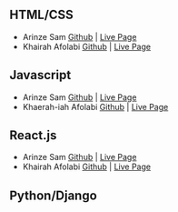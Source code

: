 ## HTML/CSS
* Arinze Sam [Github](https://github.com/Samuel-code00) | [Live Page](https://samuel-code00.github.io/)
* Khairah Afolabi [Github](https://github.com/khaerah) | [Live Page](https://khaerah.github.io/desert-island/)


## Javascript
* Arinze Sam [Github](https://github.com/Samuel-code00) | [Live Page](https://samuel-code00.github.io/randomprofile/)
* Khaerah-iah Afolabi [Github](https://github.com/khaerah) | [Live Page](https://khaerah.github.io/sm-profile/)

## React.js
* Arinze Sam [Github](https://github.com/Samuel-code00/first-api) | [Live Page](https://first-api-three.vercel.app/)
* Khairah Afolabi [Github](https://github.com/khaerah/project2) | [Live Page](https://project2-kappa-gules.vercel.app/)

## Python/Django
